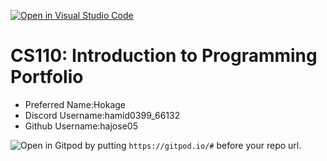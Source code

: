 [![Open in Visual Studio Code](https://classroom.github.com/assets/open-in-vscode-718a45dd9cf7e7f842a935f5ebbe5719a5e09af4491e668f4dbf3b35d5cca122.svg)](https://classroom.github.com/online_ide?assignment_repo_id=11676706&assignment_repo_type=AssignmentRepo)
# CS110: Introduction to Programming Portfolio

- Preferred Name:Hokage
- Discord Username:hamid0399_66132
- Github Username:hajose05

![Open in Gitpod](https://gitpod.io/button/open-in-gitpod.svg) by putting `https://gitpod.io/#` before your repo url.
